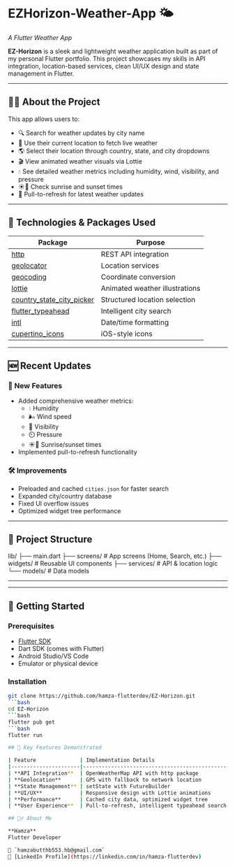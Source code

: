# EZHorizon-Weather-App 🌤️  
*A Flutter Weather App*

**EZ-Horizon** is a sleek and lightweight weather application built as part of my personal Flutter portfolio. This project showcases my skills in API integration, location-based services, clean UI/UX design and state management in Flutter.

---

## 👨‍💻 About the Project

This app allows users to:  
- 🔍 Search for weather updates by city name  
- 📍 Use their current location to fetch live weather  
- 🌎 Select their location through country, state, and city dropdowns  
- 🎬 View animated weather visuals via Lottie  
- 💧 See detailed weather metrics including humidity, wind, visibility, and pressure  
- ☀️🌙 Check sunrise and sunset times  
- 🔄 Pull-to-refresh for latest weather updates  

---

## 🔧 Technologies & Packages Used

| Package | Purpose |
|---------|---------|
| [http](https://pub.dev/packages/http) | REST API integration |
| [geolocator](https://pub.dev/packages/geolocator) | Location services |
| [geocoding](https://pub.dev/packages/geocoding) | Coordinate conversion |
| [lottie](https://pub.dev/packages/lottie) | Animated weather illustrations |
| [country_state_city_picker](https://pub.dev/packages/country_state_city_picker) | Structured location selection |
| [flutter_typeahead](https://pub.dev/packages/flutter_typeahead) | Intelligent city search |
| [intl](https://pub.dev/packages/intl) | Date/time formatting |
| [cupertino_icons](https://pub.dev/packages/cupertino_icons) | iOS-style icons |

---

## 🆕 Recent Updates

### 🌟 New Features
- Added comprehensive weather metrics:
  - 💧 Humidity 
  - 🌬️ Wind speed 
  - 👀 Visibility 
  - ⏲️ Pressure
  - ☀️🌙 Sunrise/sunset times
- Implemented pull-to-refresh functionality

### 🛠 Improvements
- Preloaded and cached `cities.json` for faster search
- Expanded city/country database
- Fixed UI overflow issues
- Optimized widget tree performance

---

## 📁 Project Structure

lib/
├── main.dart
├── screens/            # App screens (Home, Search, etc.)
├── widgets/            # Reusable UI components
├── services/           # API & location logic
└── models/             # Data models

---


---

## 🚀 Getting Started

### Prerequisites
- [Flutter SDK](https://flutter.dev/docs/get-started/install)
- Dart SDK (comes with Flutter)
- Android Studio/VS Code
- Emulator or physical device

### Installation
```bash
git clone https://github.com/hamza-flutterdev/EZ-Horizon.git
```bash
cd EZ-Horizon
```bash
flutter pub get
```bash
flutter run

## 🎯 Key Features Demonstrated

| Feature              | Implementation Details                        |
|----------------------|-----------------------------------------------|
| **API Integration**  | OpenWeatherMap API with http package          |
| **Geolocation**      | GPS with fallback to network location         |
| **State Management** | setState with FutureBuilder                   |
| **UI/UX**            | Responsive design with Lottie animations      |
| **Performance**      | Cached city data, optimized widget tree       |
| **User Experience**  | Pull-to-refresh, intelligent typeahead search |

## 🙋‍♂️ About Me

**Hamza**  
Flutter Developer  

📧 `hamzabutthb553.hb@gmail.com`  
🔗 [LinkedIn Profile](https://linkedin.com/in/hamza-flutterdev)
